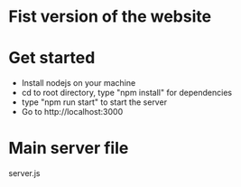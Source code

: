 # Fist version of the website

# Get started
- Install nodejs on your machine
- cd to root directory, type "npm install" for dependencies
- type "npm run start" to start the server
- Go to http://localhost:3000

# Main server file
server.js